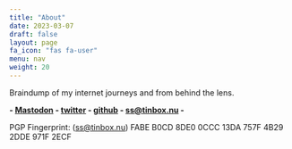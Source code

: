 ```yaml
---
title: "About"
date: 2023-03-07
draft: false
layout: page
fa_icon: "fas fa-user"
menu: nav
weight: 20
---
```


Braindump of my internet journeys and from behind the lens.

**- [Mastodon](https://kamel.social/ventris) - [twitter](https://twitter.com/ventrisimo) - [github](https://twitter.com/ventris) - <ss@tinbox.nu> -**

PGP Fingerprint: (ss@tinbox.nu) FABE B0CD 8DE0 0CCC 13DA  757F 4B29 2DDE 971F 2ECF
